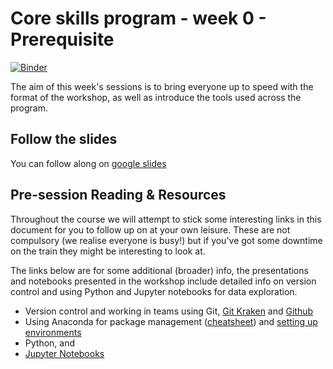# Core skills program - week 0 - Prerequisite

[![Binder](https://mybinder.org/badge.svg)](https://mybinder.org/v2/gh/core-skills/00-Prerequesite/master?filepath=notebooks%2FIntro_to_python_pandas.ipynb)

The aim of this week's sessions is to bring everyone up to speed with the format of the workshop, as well as introduce the tools used across the program.

## Follow the slides

You can follow along on [google slides](https://docs.google.com/presentation/d/1aMQpImTrk4XDMiihUrS7XXsHTvUoPBL3QgviwxMoRbo/edit?usp=sharing)


## Pre-session Reading & Resources

Throughout the course we will attempt to stick some interesting links in this document for you to follow up on at your own leisure. These are not compulsory (we realise everyone is busy!) but if you've got some downtime on the train they might be interesting to look at.

The links below are for some additional (broader) info, the presentations and notebooks presented in the workshop include detailed info on version control and using Python and Jupyter notebooks for data exploration.

- Version control and working in teams using Git, [Git Kraken](https://www.gitkraken.com/git-client) and [Github](https://help.github.com/)
- Using Anaconda for package management ([cheatsheet](https://conda.io/docs/_downloads/conda-cheatsheet.pdf)) and [setting up environments](https://medium.com/datareply/working-with-python-environments-anaconda-package-manager-and-ides-663e771b6ed8)
- Python, and 
- [Jupyter Notebooks](http://jupyter.org/)
